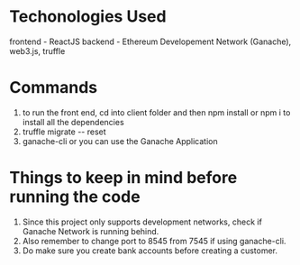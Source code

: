 


# Techonologies Used
frontend - ReactJS
backend - Ethereum Developement Network (Ganache), web3.js, truffle

# Commands
  1) to run the front end, cd into client folder and then npm install or npm i to install all the dependencies
  2) truffle migrate -- reset
  3) ganache-cli or you can use the Ganache Application

# Things to keep in mind before running the code
  1) Since this project only supports development networks, check if Ganache Network is running behind.
  2) Also remember to change port to 8545 from 7545 if using ganache-cli.
  3) Do make sure you create bank accounts before creating a customer.
